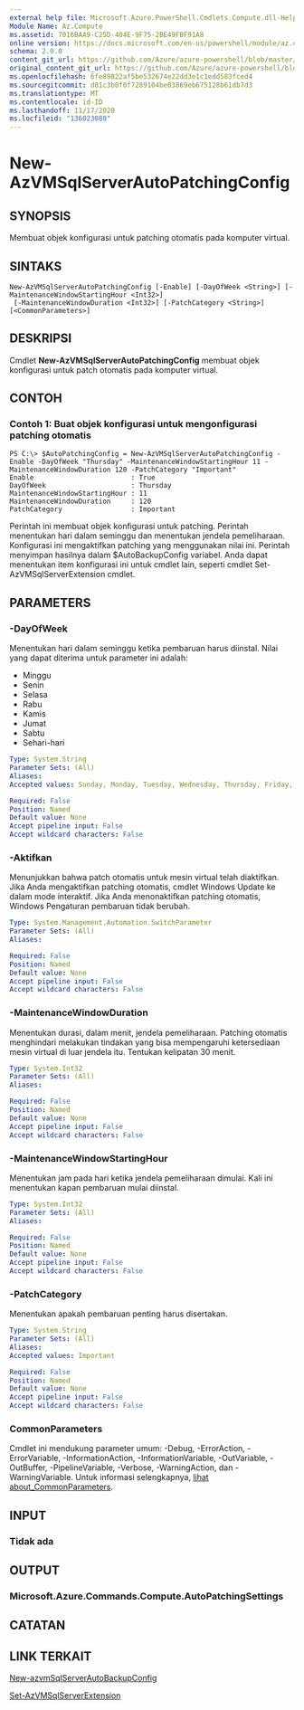 ```yaml
---
external help file: Microsoft.Azure.PowerShell.Cmdlets.Compute.dll-Help.xml
Module Name: Az.Compute
ms.assetid: 7016BAA9-C25D-404E-9F75-2BE49FBF91A8
online version: https://docs.microsoft.com/en-us/powershell/module/az.compute/new-azvmsqlserverautopatchingconfig
schema: 2.0.0
content_git_url: https://github.com/Azure/azure-powershell/blob/master/src/Compute/Compute/help/New-AzVMSqlServerAutoPatchingConfig.md
original_content_git_url: https://github.com/Azure/azure-powershell/blob/master/src/Compute/Compute/help/New-AzVMSqlServerAutoPatchingConfig.md
ms.openlocfilehash: 6fe89822af5be532674e22dd3e1c1edd583fced4
ms.sourcegitcommit: d81c3b0f0f7289104be03869eb675128b61db7d3
ms.translationtype: MT
ms.contentlocale: id-ID
ms.lasthandoff: 11/17/2020
ms.locfileid: "136023088"
---
```

# New-AzVMSqlServerAutoPatchingConfig

## SYNOPSIS
Membuat objek konfigurasi untuk patching otomatis pada komputer virtual.

## SINTAKS

```
New-AzVMSqlServerAutoPatchingConfig [-Enable] [-DayOfWeek <String>] [-MaintenanceWindowStartingHour <Int32>]
 [-MaintenanceWindowDuration <Int32>] [-PatchCategory <String>] [<CommonParameters>]
```

## DESKRIPSI
Cmdlet **New-AzVMSqlServerAutoPatchingConfig** membuat objek konfigurasi untuk patch otomatis pada komputer virtual.

## CONTOH

### Contoh 1: Buat objek konfigurasi untuk mengonfigurasi patching otomatis
```
PS C:\> $AutoPatchingConfig = New-AzVMSqlServerAutoPatchingConfig -Enable -DayOfWeek "Thursday" -MaintenanceWindowStartingHour 11 -MaintenanceWindowDuration 120 -PatchCategory "Important"
Enable                        : True
DayOfWeek                     : Thursday
MaintenanceWindowStartingHour : 11
MaintenanceWindowDuration     : 120
PatchCategory                 : Important
```

Perintah ini membuat objek konfigurasi untuk patching.
Perintah menentukan hari dalam seminggu dan menentukan jendela pemeliharaan.
Konfigurasi ini mengaktifkan patching yang menggunakan nilai ini.
Perintah menyimpan hasilnya dalam $AutoBackupConfig variabel.
Anda dapat menentukan item konfigurasi ini untuk cmdlet lain, seperti cmdlet Set-AzVMSqlServerExtension cmdlet.

## PARAMETERS

### -DayOfWeek
Menentukan hari dalam seminggu ketika pembaruan harus diinstal.
Nilai yang dapat diterima untuk parameter ini adalah:
- Minggu
- Senin
- Selasa
- Rabu
- Kamis
- Jumat
- Sabtu
- Sehari-hari

```yaml
Type: System.String
Parameter Sets: (All)
Aliases:
Accepted values: Sunday, Monday, Tuesday, Wednesday, Thursday, Friday, Saturday, Everyday

Required: False
Position: Named
Default value: None
Accept pipeline input: False
Accept wildcard characters: False
```

### -Aktifkan
Menunjukkan bahwa patch otomatis untuk mesin virtual telah diaktifkan.
Jika Anda mengaktifkan patching otomatis, cmdlet Windows Update ke dalam mode interaktif.
Jika Anda menonaktifkan patching otomatis, Windows Pengaturan pembaruan tidak berubah.

```yaml
Type: System.Management.Automation.SwitchParameter
Parameter Sets: (All)
Aliases:

Required: False
Position: Named
Default value: None
Accept pipeline input: False
Accept wildcard characters: False
```

### -MaintenanceWindowDuration
Menentukan durasi, dalam menit, jendela pemeliharaan.
Patching otomatis menghindari melakukan tindakan yang bisa mempengaruhi ketersediaan mesin virtual di luar jendela itu.
Tentukan kelipatan 30 menit.

```yaml
Type: System.Int32
Parameter Sets: (All)
Aliases:

Required: False
Position: Named
Default value: None
Accept pipeline input: False
Accept wildcard characters: False
```

### -MaintenanceWindowStartingHour
Menentukan jam pada hari ketika jendela pemeliharaan dimulai.
Kali ini menentukan kapan pembaruan mulai diinstal.

```yaml
Type: System.Int32
Parameter Sets: (All)
Aliases:

Required: False
Position: Named
Default value: None
Accept pipeline input: False
Accept wildcard characters: False
```

### -PatchCategory
Menentukan apakah pembaruan penting harus disertakan.

```yaml
Type: System.String
Parameter Sets: (All)
Aliases:
Accepted values: Important

Required: False
Position: Named
Default value: None
Accept pipeline input: False
Accept wildcard characters: False
```

### CommonParameters
Cmdlet ini mendukung parameter umum: -Debug, -ErrorAction, -ErrorVariable, -InformationAction, -InformationVariable, -OutVariable, -OutBuffer, -PipelineVariable, -Verbose, -WarningAction, dan -WarningVariable. Untuk informasi selengkapnya, [lihat about_CommonParameters](http://go.microsoft.com/fwlink/?LinkID=113216).

## INPUT

### Tidak ada

## OUTPUT

### Microsoft.Azure.Commands.Compute.AutoPatchingSettings

## CATATAN

## LINK TERKAIT

[New-azvmSqlServerAutoBackupConfig](./New-AzVMSqlServerAutoBackupConfig.md)

[Set-AzVMSqlServerExtension](./Set-AzVMSqlServerExtension.md)


